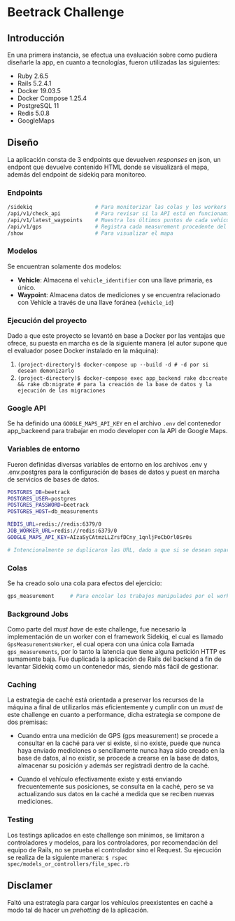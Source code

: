 # Beetrack Challenge

## Introducción

En una primera instancia, se efectua una evaluación sobre como pudiera diseñarle la app, en cuanto a tecnologías, fueron utilizadas las siguientes:

- Ruby 2.6.5
- Rails 5.2.4.1
- Docker 19.03.5
- Docker Compose 1.25.4
- PostgreSQL 11
- Redis 5.0.8
- GoogleMaps 

## Diseño
La aplicación consta de 3 endpoints que devuelven _responses_ en json, un endpont que devuelve contenido HTML donde se visualizará el mapa, además del endpoint de sidekiq para monitoreo.

### Endpoints
```bash
/sidekiq            		# Para monitorizar las colas y los workers
/api/v1/check_api         	# Para revisar si la API está en funcionamiento
/api/v1/latest_waypoints    # Muestra los últimos puntos de cada vehículo
/api/v1/gps           		# Registra cada measurement procedente del GPS del vehículo
/show             			# Para visualizar el mapa
```

### Modelos
Se encuentran solamente dos modelos:

- **Vehicle**: Almacena el `vehicle_identifier` con una llave primaria, es único.
- **Waypoint**: Almacena datos de mediciones y se encuentra relacionado con Vehicle a través de una llave foránea (`vehicle_id`)

### Ejecución del proyecto
Dado a que este proyecto se levantó en base a Docker por las ventajas que ofrece, su puesta en marcha es de la siguiente manera (el autor supone que el evaluador posee Docker instalado en la máquina):

1. `(project-directory)$ docker-compose up --build -d # -d por si desean demonizarlo`
2. `(project-directory)$ docker-compose exec app_backend rake db:create && rake db:migrate # para la creación de la base de datos y la ejecución de las migraciones`

### Google API
Se ha definido una `GOOGLE_MAPS_API_KEY` en el archivo `.env` del contenedor app_backeend para trabajar en modo developer con la API de Google Maps.

### Variables de entorno
Fueron definidas diversas variables de entorno en los archivos .env y .env.postgres para la configuración de bases de datos y puest en marcha de servicios de bases de datos.
```bash
POSTGRES_DB=beetrack
POSTGRES_USER=postgres
POSTGRES_PASSWORD=beetrack
POSTGRES_HOST=db_measurements

REDIS_URL=redis://redis:6379/0 
JOB_WORKER_URL=redis://redis:6379/0
GOOGLE_MAPS_API_KEY=AIzaSyCAtmzLLZrsfDCny_1qnljPoCbOrl0Sr0s

# Intencionalmente se duplicaron las URL, dado a que si se desean separar servicios por bases de datos, ninguno se vea afectado por los cambios del otro.
```
### Colas
Se ha creado solo una cola para efectos del ejercicio:

```bash
gps_measurement     # Para encolar los trabajos manipulados por el worker.
```

### Background Jobs
Como parte del _must have_ de este challenge, fue necesario la implementación de un worker con el framework Sidekiq, el cual es llamado `GpsMeasurementsWorker`, el cual opera con una única cola llamada `gps_measurements`, por lo tanto la latencia que tiene alguna petición HTTP es sumamente baja. Fue duplicada la aplicación de Rails del backend a fin de levantar Sidekiq como un contenedor más, siendo más fácil de gestionar.

### Caching
La estrategia de caché está orientada a preservar los recursos de la máquina a final de utilizarlos más eficientemente y cumplir con un _must_ de este challenge en cuanto a performance, dicha estrategia se compone de dos premisas:

- Cuando entra una medición de GPS (gps measurement) se procede a consultar en la caché para ver si existe, si no existe, puede que nunca haya enviado mediciones o sencillamente nunca haya sido creado en la base de datos, al no existir, se procede a crearse en la base de datos, almacenar su posición y además ser registradi dentro de la caché.

- Cuando el vehículo efectivamente existe y está enviando frecuentemente sus posiciones, se consulta en la caché, pero se va actualizando sus datos en la caché a medida que se reciben nuevas mediciones.

### Testing
Los testings aplicados en este challenge son mínimos, se limitaron a controladores y modelos, para los controladores, por recomendación del equipo de Rails, no se prueba el controlador sino el Request.
Su ejecución se realiza de la siguiente manera:
`$ rspec spec/models_or_controllers/file_spec.rb`

## Disclamer

Faltó una estrategía para cargar los vehículos preexistentes en caché a modo tal de hacer un _prehotting_ de la aplicación.